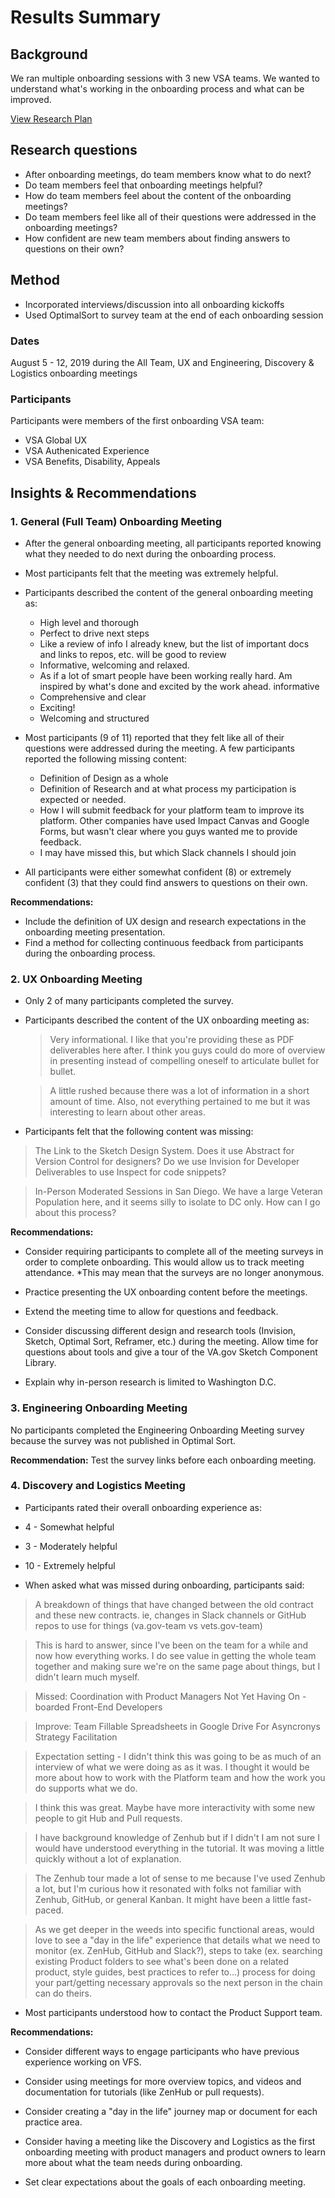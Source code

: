 # Results Summary

## Background
We ran multiple onboarding sessions with 3 new VSA teams. We wanted to understand what's working in the  onboarding process and what can be improved.

[View Research Plan]()

## Research questions
* After onboarding meetings, do team members know what to do next?
* Do team members feel that onboarding meetings helpful?
* How do team members feel about the content of the onboarding meetings?
* Do team members feel like all of their questions were addressed in the onboarding meetings?
* How confident are new team members about finding answers to questions on their own?

## Method
* Incorporated interviews/discussion into all onboarding kickoffs
* Used OptimalSort to survey team at the end of each onboarding session

### Dates
August 5 - 12, 2019 during the All Team, UX and Engineering, Discovery & Logistics onboarding meetings

### Participants
Participants were members of the first onboarding VSA team:

* VSA Global UX
* VSA Authenicated Experience
* VSA Benefits, Disability, Appeals

## Insights & Recommendations

### 1. General (Full Team) Onboarding Meeting
* After the general onboarding meeting, all participants reported knowing what they needed to do next during the onboarding process.  

* Most participants felt that the meeting was extremely helpful. 

* Participants described the content of the general onboarding meeting as:
  * High level and thorough
  * Perfect to drive next steps
  * Like a review of info I already knew, but the list of important docs and links to repos, etc. will be good to review
  * Informative, welcoming and relaxed.
  * As if a lot of smart people have been working really hard. Am inspired by what's done and excited by the work ahead.
informative
  * Comprehensive and clear
  * Exciting!
  * Welcoming and structured
  
* Most participants (9 of 11) reported that they felt like all of their questions were addressed during the meeting. A few participants reported the following missing content:
  * Definition of Design as a whole
  * Definition of Research and at what process my participation is expected or needed.
  * How I will submit feedback for your platform team to improve its platform. Other companies have used Impact Canvas and Google Forms, but wasn't clear where you guys wanted me to provide feedback. 
  * I may have missed this, but which Slack channels I should join
  
* All participants were either somewhat confident (8) or extremely confident (3) that they could find answers to questions on their own.
  
**Recommendations:** 

* Include the definition of UX design and research expectations in the onboarding meeting presentation. 
* Find a method for collecting continuous feedback from participants during the onboarding process.

### 2. UX Onboarding Meeting 

* Only 2 of many participants completed the survey. 
* Participants described the content of the UX onboarding meeting as:
  > Very informational. I like that you're providing these as PDF deliverables here after. I think you guys could do more of overview in presenting instead of compelling oneself to articulate bullet for bullet.
  
  > A little rushed because there was a lot of information in a short amount of time. Also, not everything pertained to me but it was interesting to learn about other areas.

* Participants felt that the following content was missing:
 > The Link to the Sketch Design System. Does it use Abstract for Version Control for designers? Do we use Invision for Developer Deliverables to use Inspect for code snippets?
 
 > In-Person Moderated Sessions in San Diego. We have a large Veteran Population here, and it seems silly to isolate to DC only. How can I go about this process?

**Recommendations:** 

* Consider requiring participants to complete all of the meeting surveys in order to complete onboarding. This would allow us to track meeting attendance. *This may mean that the surveys are no longer anonymous.

* Practice presenting the UX onboarding content before the meetings.

* Extend the meeting time to allow for questions and feedback.

* Consider discussing different design and research tools (Invision, Sketch, Optimal Sort, Reframer, etc.) during the meeting. Allow time for questions about tools and give a tour of the VA.gov Sketch Component Library.

* Explain why in-person research is limited to Washington D.C.

### 3. Engineering Onboarding Meeting 
No participants completed the Engineering Onboarding Meeting survey because the survey was not published in Optimal Sort.

**Recommendation:** 
Test the survey links before each onboarding meeting.

### 4. Discovery and Logistics Meeting 

* Participants rated their overall onboarding experience as:
 * 4 - Somewhat helpful
 * 3 - Moderately helpful
 * 10 - Extremely helpful

* When asked what was missed during onboarding, participants said:

 > A breakdown of things that have changed between the old contract and these new contracts. ie, changes in Slack channels or GitHub repos to use for things (va.gov-team vs vets.gov-team)
 
 > This is hard to answer, since I've been on the team for a while and now how everything works. I do see value in getting the whole team together and making sure we're on the same page about things, but I didn't learn much myself.
 
 > Missed: Coordination with Product Managers Not Yet Having On - boarded Front-End Developers

 > Improve: Team Fillable Spreadsheets in Google Drive For Asyncronys Strategy Facilitation

 > Expectation setting - I didn't think this was going to be as much of an interview of what we were doing as as it was. I thought it would be more about how to work with the Platform team and how the work you do supports what we do.
 
 > I think this was great. Maybe have more interactivity with some new people to git Hub and Pull requests.
 
 > I have background knowledge of Zenhub but if I didn't I am not sure I would have understood everything in the tutorial. It was moving a little quickly without a lot of explanation.
 
 > The Zenhub tour made a lot of sense to me because I've used Zenhub a lot, but I'm curious how it resonated with folks not familiar with Zenhub, GitHub, or general Kanban. It might have been a little fast-paced.
 
 > As we get deeper in the weeds into specific functional areas, would love to see a "day in the life" experience that details what we need to monitor (ex. ZenHub, GitHub and Slack?), steps to take (ex. searching existing Product folders to see what's been done on a related product, style guides, best practices to refer to...) process for doing your part/getting necessary approvals so the next person in the chain can do theirs.
 
* Most participants understood how to contact the Product Support team.

**Recommendations:** 

* Consider different ways to engage participants who have previous experience working on VFS.

* Consider using meetings for more overview topics, and videos and documentation for tutorials (like ZenHub or pull requests). 

* Consider creating a "day in the life" journey map or document for each practice area.

* Consider having a meeting like the Discovery and Logistics as the first onboarding meeting with product managers and product owners to learn more about what the team needs during onboarding.

* Set clear expectations about the goals of each onboarding meeting. 
